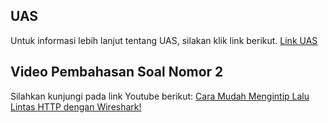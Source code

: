 ## UAS
Untuk informasi lebih lanjut tentang UAS, silakan klik link berikut. [Link UAS](https://github.com/mtoharlim/Communication-and-Computer-Network-Assignments/blob/4b450bf1e1fbeb714439b00a80eda2c58ad75d8c/UAS_1224800017_Muhaimin/1224800017_Muhaimin_UAS.md)

## Video Pembahasan Soal Nomor 2
Silahkan kunjungi pada link Youtube berikut: [Cara Mudah Mengintip Lalu Lintas HTTP dengan Wireshark!]( https://youtu.be/i1Rxb5frlWY )
